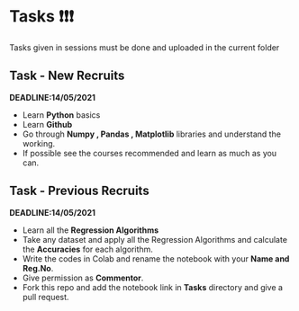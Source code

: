 # Tasks ❗❗❗
Tasks given in sessions must be done and uploaded in the current folder

## Task - New Recruits
   **DEADLINE:14/05/2021**
   
   * Learn **Python** basics
   * Learn **Github**
   * Go through **Numpy , Pandas , Matplotlib** libraries and understand the working.
   * If possible see the courses recommended and learn as much as you can.

## Task - Previous Recruits
   **DEADLINE:14/05/2021**
   
   * Learn all the **Regression Algorithms** 
   * Take any dataset and apply all the Regression Algorithms and calculate the **Accuracies** for each algorithm.
   * Write the codes in Colab and rename the notebook with your **Name and Reg.No**.
   * Give permission as **Commentor**.
   * Fork this repo and add the notebook link in **Tasks** directory and give a pull request.
   
  
  
